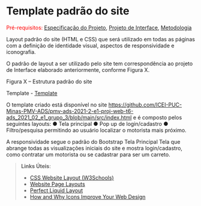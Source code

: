 # Template padrão do site

<span style="color:red">Pré-requisitos: <a href="2-Especificação do Projeto.md"> Especificação do Projeto</a></span>, <a href="3-Projeto de Interface.md"> Projeto de Interface</a>, <a href="4-Metodologia.md"> Metodologia</a>

Layout padrão do site (HTML e CSS) que será utilizado em todas as páginas com a definição de identidade visual, aspectos de responsividade e iconografia.


O padrão de layout a ser utilizado pelo site tem correspondência ao projeto de Interface elaborado anteriormente, conforme Figura X.

Figura X – Estrutura padrão do site

Template - [Template](https://github.com/ICEI-PUC-Minas-PMV-ADS/pmv-ads-2021-2-e1-proj-web-t6-ads_2021_02_e1_grupo_3/blob/main/docs/img/template.png)


O template criado está disponível no site https://github.com/ICEI-PUC-Minas-PMV-ADS/pmv-ads-2021-2-e1-proj-web-t6-ads_2021_02_e1_grupo_3/blob/main/src/index.html  e é composto pelos seguintes
layouts:
● Tela principal
● Pop up de login/cadastro
● Filtro/pesquisa permitindo ao usuário localizar o motorista mais próximo.
 
A responsividade segue o padrão do Bootstrap
Tela Principal
Tela que abrange todas as visualizações iniciais do site e mostra login/cadastro, como contratar um motorista ou se cadastrar para ser um carreto.




> **Links Úteis**:
>
> - [CSS Website Layout (W3Schools)](https://www.w3schools.com/css/css_website_layout.asp)
> - [Website Page Layouts](http://www.cellbiol.com/bioinformatics_web_development/chapter-3-your-first-web-page-learning-html-and-css/website-page-layouts/)
> - [Perfect Liquid Layout](https://matthewjamestaylor.com/perfect-liquid-layouts)
> - [How and Why Icons Improve Your Web Design](https://usabilla.com/blog/how-and-why-icons-improve-you-web-design/)
